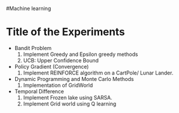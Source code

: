 #Machine learning
<h1>Title of the Experiments</h1>
<ul>
  <li>Bandit Problem
    <ol><li>Implement Greedy and Epsilon greedy methods</li>
     <li> UCB: Upper Confidence Bound    </li>
    </ol>
  </li>
  <li>Policy Gradient (Convergence)
 <ol><li>Implement REINFORCE algorithm on a CartPole/ Lunar Lander.</li>
    </ol>
</li>
<li>Dynamic Programming and Monte Carlo Methods
<ol>
  <li>Implementation of GridWorld</li>
    </ol>
</li>
  <li>
    Temporal Difference
    <ol>
      <li>Implement Frozen lake using SARSA.</li>
       <li>Implement Grid world using Q learning</li>
    </ol>
</li>
  </li>
</ul>
